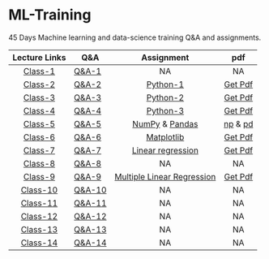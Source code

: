 # ML-Training
45 Days Machine learning and data-science training Q&A and assignments.

| Lecture Links | Q&A | Assignment | pdf |
| :-: |-----|:----------:| :-: |
| [Class-1][y_1] | [Q&A-1](Question_%26_Answers/day_1.txt) | NA | NA |
| [Class-2][y_2] | [Q&A-2](Question_%26_Answers/day_2.txt) | [Python-1](Assignments/PY_1.ipynb)| [Get Pdf][p_1] |
| [Class-3][y_3] | [Q&A-3](Question_%26_Answers/day_3.txt) | [Python-2](Assignments/PY_2.ipynb)| [Get Pdf][p_2] |
| [Class-4][y_4] | [Q&A-4](Question_%26_Answers/day_4.txt) | [Python-3](Assignments/PY_3.ipynb)| [Get Pdf][p_3] |
| [Class-5][y_5] | [Q&A-5](Question_%26_Answers/day_5.txt) | [NumPy](Assignments/DS_1.ipynb) & [Pandas](Assignments/DS_2.ipynb)| [np][p_4] & [pd][p_5]|
| [Class-6][y_6] | [Q&A-6](Question_%26_Answers/day_6.txt) | [Matplotlib](Assignments/DS_3.ipynb)| [Get Pdf][p_6] |
| [Class-7][y_7] | [Q&A-7](Question_%26_Answers/day_7.txt) | [Linear regression](Assignments/ML_1.ipynb)|[Get Pdf][p_7] |
| [Class-8][y_8] | [Q&A-8](Question_%26_Answers/day_8.txt) | NA | NA |
| [Class-9][y_9] | [Q&A-9](Question_%26_Answers/day_9.txt) | [Multiple Linear Regression](Assignments/ML_2.ipynb)|[Get Pdf][p_8] | NA |
| [Class-10][y_10] | [Q&A-10](Question_%26_Answers/day_10.txt) | NA | NA |
| [Class-11][y_11] | [Q&A-11](Question_%26_Answers/day_11.txt) | NA | NA |
| [Class-12][y_12] | [Q&A-12](Question_%26_Answers/day_12.txt) | NA | NA |
| [Class-13][y_13] | [Q&A-13](Question_%26_Answers/day_13.txt) | NA | NA |
| [Class-14][y_14] | [Q&A-14](Question_%26_Answers/day_14.txt) | NA | NA |


<!-- Links for youtube classes -->
[y_1]: https://youtu.be/DaRGQ8Py5dU
[y_2]: https://youtu.be/pveeAfZnvKo
[y_3]: https://youtu.be/t1v8A1mu_fc
[y_4]: https://youtu.be/GnffH7qmxQo
[y_5]: https://youtu.be/U7me23iypCE
[y_6]: https://youtu.be/a2vaRlwdv2M
[y_7]: https://youtu.be/xERCNJK-1KQ
[y_8]: https://youtu.be/s2tSEEUuoNQ
[y_9]: https://youtu.be/aJro56kMXww
[y_10]: https://youtu.be/HQMAoctUFOs
[y_11]: https://youtu.be/PGUgI4LoRbE
[y_12]: https://youtu.be/qz9g5pgdUHw
[y_13]: https://youtu.be/Nk6e4wht1GQ
[y_14]: https://youtu.be/6YIgeK0ys2g

<!-- Links for assignments pdfs -->
[p_1]: https://drive.google.com/file/d/1anzoBiswsJFvNiN0ZvsggtDfZuTDQyl5/view?usp=sharing
[p_2]: https://drive.google.com/file/d/1_tce_cqPDFoGyAMv1R-Ra_YeJHbQFWhf/view?usp=sharing
[p_3]: https://drive.google.com/file/d/1BeeUfugWQfujPyoirTAQtGtWJou1RRHa/view?usp=sharing
[p_4]: https://drive.google.com/file/d/1D5jf74DTUOK-EwKWMd4VYR4a1GwHWajb/view?usp=sharing
[p_5]: https://drive.google.com/file/d/1ZfzN0_SAxT-NupbgpdRCBX0GZz_4521t/view?usp=sharing
[p_6]: https://drive.google.com/file/d/1WSAICAbs3bPFE9rqwXkU5nfdnxBxN2dV/view?usp=sharing
[p_7]: https://drive.google.com/file/d/1xDHGDKL8khA6AiM-zOQl2OqAhqZtCV-n/view?usp=sharing
[p_8]: https://drive.google.com/file/d/1Y1nUwcqhhFcemtPvZl6rwjMfAHGmfsE2/view?usp=sharing
